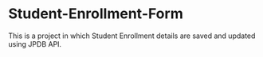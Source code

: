 # Student-Enrollment-Form
This is a project in which Student Enrollment details are saved and updated using JPDB API.
